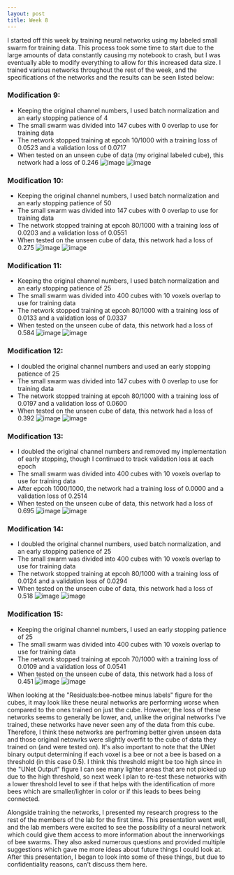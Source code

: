 ```yaml
---
layout: post
title: Week 8
---
```


I started off this week by training neural networks using my labeled small swarm for training data. This process took some time to start due to the large amounts of data constantly causing my notebook to crash, but I was eventually able to modify everything to allow for this increased data size. I trained various networks throughout the rest of the week, and the specifications of the networks and the results can be seen listed below:

### Modification 9:
- Keeping the original channel numbers, I used batch normalization and an early stopping patience of 4
- The small swarm was divided into 147 cubes with 0 overlap to use for training data
- The network stopped training at epcoh 10/1000 with a training loss of 0.0523 and a validation loss of 0.0717
- When tested on an unseen cube of data (my original labeled cube), this network had a loss of 0.246
![image](https://github.com/user-attachments/assets/206793c3-1604-4ef9-9df6-10310c911963)
![image](https://github.com/user-attachments/assets/050ee9ad-c207-4e43-8901-9eb91f852828)

### Modification 10:
- Keeping the original channel numbers, I used batch normalization and an early stopping patience of 50
- The small swarm was divided into 147 cubes with 0 overlap to use for training data
- The network stopped training at epcoh 80/1000 with a training loss of 0.0203 and a validation loss of 0.0551
- When tested on the unseen cube of data, this network had a loss of 0.275
![image](https://github.com/user-attachments/assets/4e69b922-ac3c-4ad8-bf48-af3d08226aba)
![image](https://github.com/user-attachments/assets/d15b0396-bc7b-4a87-b86c-7418b39a56b7)

### Modification 11:
- Keeping the original channel numbers, I used batch normalization and an early stopping patience of 25
- The small swarm was divided into 400 cubes with 10 voxels overlap to use for training data 
- The network stopped training at epcoh 80/1000 with a training loss of 0.0133 and a validation loss of 0.0337
- When tested on the unseen cube of data, this network had a loss of 0.584
![image](https://github.com/user-attachments/assets/cbf5083d-1738-4ff2-be63-921f535a5500)
![image](https://github.com/user-attachments/assets/c46f4a5d-81d3-4d85-b901-cb10a2716280)

### Modification 12:
- I doubled the original channel numbers and used an early stopping patience of 25
- The small swarm was divided into 147 cubes with 0 overlap to use for training data
- The network stopped training at epcoh 80/1000 with a training loss of 0.0197 and a validation loss of 0.0600
- When tested on the unseen cube of data, this network had a loss of 0.392
![image](https://github.com/user-attachments/assets/44e1ba27-7521-41a5-a22a-e692926e6048)
![image](https://github.com/user-attachments/assets/0b88f57e-7679-4a68-a994-846ba9624c2a)

### Modification 13:
- I doubled the original channel numbers and removed my implementation of early stopping, though I continued to track validation loss at each epoch
- The small swarm was divided into 400 cubes with 10 voxels overlap to use for training data
- After epcoh 1000/1000, the network had a training loss of 0.0000 and a validation loss of 0.2514
- When tested on the unseen cube of data, this network had a loss of 0.695
![image](https://github.com/user-attachments/assets/1fcd2503-6900-44b9-836a-fa5327142fc1)
![image](https://github.com/user-attachments/assets/b8538cb2-b242-487d-8eb0-9c4ebe392abe)

### Modification 14:
- I doubled the original channel numbers, used batch normalization, and an early stopping patience of 25
- The small swarm was divided into 400 cubes with 10 voxels overlap to use for training data
- The network stopped training at epcoh 80/1000 with a training loss of 0.0124 and a validation loss of 0.0294
- When tested on the unseen cube of data, this network had a loss of 0.518
![image](https://github.com/user-attachments/assets/073f1dec-71a3-4695-af5e-d043a594734c)
![image](https://github.com/user-attachments/assets/f046a0d2-90ff-4dea-903a-f1b94e09d5e5)

### Modification 15:
- Keeping the original channel numbers, I used an early stopping patience of 25
- The small swarm was divided into 400 cubes with 10 voxels overlap to use for training data
- The network stopped training at epcoh 70/1000 with a training loss of 0.0109 and a validation loss of 0.0541
- When tested on the unseen cube of data, this network had a loss of 0.451
![image](https://github.com/user-attachments/assets/5d46c3cd-1bba-44b3-95f0-afdb5cc87424)
![image](https://github.com/user-attachments/assets/ce77f0e2-0bef-4f09-a786-b145ccbd9397)

When looking at the "Residuals:bee-notbee minus labels" figure for the cubes, it may look like these neural networks are performing worse when compared to the ones trained on just the cube. However, the loss of these networks seems to generally be lower, and, unlike the original networks I've trained, these networks have never seen any of the data from this cube. Therefore, I think these networks are perfroming better given unseen data and those original netowrks were slightly overfit to the cube of data they trained on (and were tested on). It's also important to note that the UNet binary output determining if each voxel is a bee or not a bee is based on a threshold (in this case 0.5). I think this threshold might be too high since in the "UNet Output" figure I can see many lighter areas that are not picked up due to the high threshold, so next week I plan to re-test these networks with a lower threshold level to see if that helps with the identification of more bees which are smaller/lighter in color or if this leads to bees being connected.

Alongside training the networks, I presented my research progress to the rest of the members of the lab for the first time. This presentation went well, and the lab members were excited to see the possibility of a neural network which could give them access to more information about the innerworkings of bee swarms. They also asked numerous questions and provided multiple suggestions which gave me more ideas about future things I could look at. After this presentation, I began to look into some of these things, but due to confidentiality reasons, can't discuss them here.
